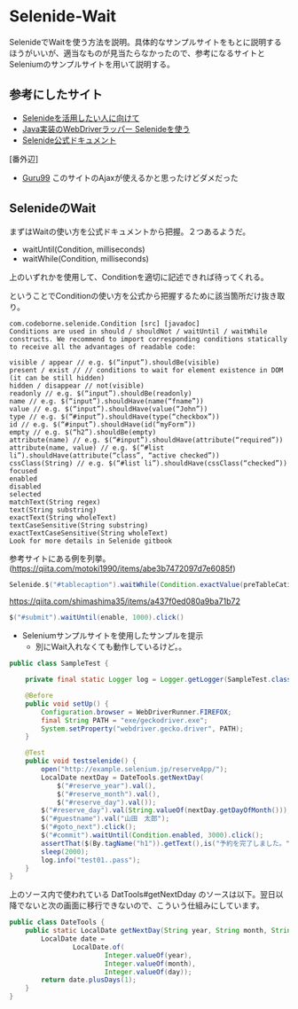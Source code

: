 # Selenide-Wait

SelenideでWaitを使う方法を説明。具体的なサンプルサイトをもとに説明するほうがいいが、適当なものが見当たらなかったので、参考になるサイトとSeleniumのサンプルサイトを用いて説明する。



## 参考にしたサイト

- [Selenideを活用したい人に向けて](https://qiita.com/motoki1990/items/abe3b7472097d7e6085f)
- [Java実装のWebDriverラッパー Selenideを使う](https://qiita.com/shimashima35/items/a437f0ed080a9ba71b72)
- [Selenide公式ドキュメント](https://selenide.org/documentation.html)

[番外辺]

- [Guru99](http://demo.guru99.com/test/login.html) このサイトのAjaxが使えるかと思ったけどダメだった



## SelenideのWait

まずはWaitの使い方を公式ドキュメントから把握。２つあるようだ。

- waitUntil(Condition, milliseconds)
- waitWhile(Condition, milliseconds)

上のいずれかを使用して、Conditionを適切に記述できれば待ってくれる。

ということでConditionの使い方を公式から把握するために該当箇所だけ抜き取り。

```
com.codeborne.selenide.Condition [src] [javadoc]
Conditions are used in should / shouldNot / waitUntil / waitWhile constructs. We recommend to import corresponding conditions statically to receive all the advantages of readable code:

visible / appear // e.g. $(“input”).shouldBe(visible)
present / exist // // conditions to wait for element existence in DOM (it can be still hidden)
hidden / disappear // not(visible)
readonly // e.g. $(“input”).shouldBe(readonly)
name // e.g. $(“input”).shouldHave(name(“fname”))
value // e.g. $(“input”).shouldHave(value(“John”))
type // e.g. $(“#input”).shouldHave(type(“checkbox”))
id // e.g. $(“#input”).shouldHave(id(“myForm”))
empty // e.g. $(“h2”).shouldBe(empty)
attribute(name) // e.g. $(“#input”).shouldHave(attribute(“required”))
attribute(name, value) // e.g. $(“#list li”).shouldHave(attribute(“class”, “active checked”))
cssClass(String) // e.g. $(“#list li”).shouldHave(cssClass(“checked”))
focused
enabled
disabled
selected
matchText(String regex)
text(String substring)
exactText(String wholeText)
textCaseSensitive(String substring)
exactTextCaseSensitive(String wholeText)
Look for more details in Selenide gitbook
```

参考サイトにある例を列挙。(https://qiita.com/motoki1990/items/abe3b7472097d7e6085f)

```java
Selenide.$("#tablecaption").waitWhile(Condition.exactValue(preTableCation), 5);
```

https://qiita.com/shimashima35/items/a437f0ed080a9ba71b72

```java
$("#submit").waitUntil(enable, 1000).click()
```

- Seleniumサンプルサイトを使用したサンプルを提示
  - 別にWait入れなくても動作しているけど。。

```java
public class SampleTest {

	private final static Logger log = Logger.getLogger(SampleTest.class.getName());

	@Before
	public void setUp() {
		Configuration.browser = WebDriverRunner.FIREFOX;
	    final String PATH = "exe/geckodriver.exe";
	    System.setProperty("webdriver.gecko.driver", PATH);
	}

	@Test
	public void testselenide() {
		open("http://example.selenium.jp/reserveApp/");
		LocalDate nextDay = DateTools.getNextDay(
            $("#reserve_year").val(),
            $("#reserve_month").val(),
            $("#reserve_day").val());
		$("#reserve_day").val(String.valueOf(nextDay.getDayOfMonth()));
		$("#guestname").val("山田　太郎");
		$("#goto_next").click();
		$("#commit").waitUntil(Condition.enabled, 3000).click();
		assertThat($(By.tagName("h1")).getText(),is("予約を完了しました。"));
		sleep(2000);
		log.info("test01..pass");
	}
}
```

上のソース内で使われている DatTools#getNextDday のソースは以下。翌日以降でないと次の画面に移行できないので、こういう仕組みにしています。

```java
public class DateTools {
	public static LocalDate getNextDay(String year, String month, String day) {
		LocalDate date =
				LocalDate.of(
						Integer.valueOf(year),
						Integer.valueOf(month),
						Integer.valueOf(day));
		return date.plusDays(1);
	}
}
```

